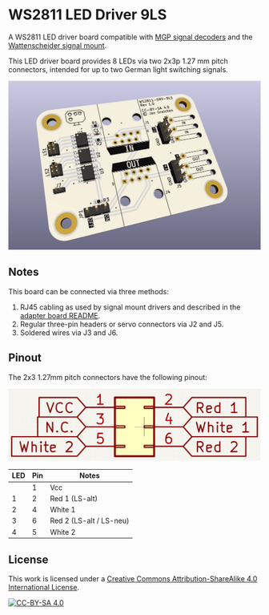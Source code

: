# WS2811 LED Driver 9LS

A WS2811 LED driver board compatible with [MGP signal decoders](http://www.mollehem.se/index.php/en/signals/signal-decoders/signaldecoder-de10-detail) and the [Wattenscheider signal mount](https://www.fremo-net.eu/index.php?id=339).

This LED driver board provides 8 LEDs via two 2x3p 1.27 mm pitch connectors, intended for up to two German light switching signals.

![](images/preview.png)

## Notes

This board can be connected via three methods:

1. RJ45 cabling as used by signal mount drivers and described in the [adapter board README](../ws2811-adapter/README.md).
2. Regular three-pin headers or servo connectors via J2 and J5.
3. Soldered wires via J3 and J6.

## Pinout

The 2x3 1.27mm pitch connectors have the following pinout:

![](images/pinout.png)

| LED | Pin | Notes                   |
| --- | --- | ----------------------- |
|     | 1   | Vcc                     |
| 1   | 2   | Red 1 (LS-alt)          |
| 2   | 4   | White 1                 |
| 3   | 6   | Red 2 (LS-alt / LS-neu) |
| 4   | 5   | White 2                 |

## License

This work is licensed under a
[Creative Commons Attribution-ShareAlike 4.0 International License](http://creativecommons.org/licenses/by-sa/4.0/).

[![CC-BY-SA 4.0](https://upload.wikimedia.org/wikipedia/commons/e/e5/CC_BY-SA_icon.svg)](http://creativecommons.org/licenses/by-sa/4.0/)
